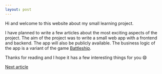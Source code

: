 ```yaml
---
layout: post
---
```

Hi and welcome to this website about my small learning project.

I have planned to write a few articles about the most exciting aspects of the project.
The aim of the project was to write a small web app with a frontend and backend.
The app will also be publicly available.
The business logic of the app is a variant of the game [Battleship](https://en.wikipedia.org/wiki/Battleship_(game)).

Thanks for reading and I hope it has a few interesting things for you 😄

[Next article](../../../2025/01/05/project-setup.html)
